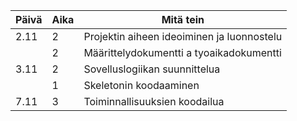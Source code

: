 |Päivä|Aika|Mitä tein |
|-----|----|--------- |
|2.11|2|Projektin aiheen ideoiminen ja luonnostelu |
|    |2|Määrittelydokumentti a tyoaikadokumentti |
|3.11|2|Sovelluslogiikan suunnittelua |
|    |1|Skeletonin koodaaminen |
|7.11|3|Toiminnallisuuksien koodailua |
